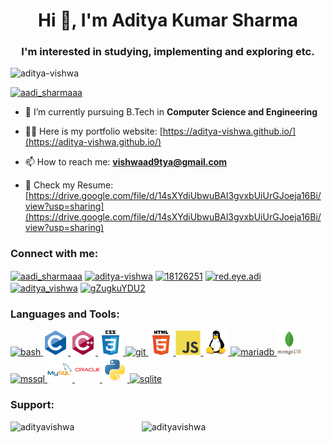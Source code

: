 <h1 align="center">Hi 👋, I'm Aditya Kumar Sharma</h1>
<h3 align="center">I'm interested in studying, implementing and exploring etc.</h3>

<p align="left"> <img src="https://komarev.com/ghpvc/?username=aditya-vishwa&label=Profile%20views&color=0e75b6&style=flat" alt="aditya-vishwa" /> </p>

<p align="left"> <a href="https://twitter.com/aadi_sharmaaa" target="blank"><img src="https://img.shields.io/twitter/follow/aadi_sharmaaa?logo=twitter&style=for-the-badge" alt="aadi_sharmaaa" /></a> </p>

- 🌱 I’m currently pursuing B.Tech in **Computer Science and Engineering**

- 👨‍💻 Here is my portfolio website: [https://aditya-vishwa.github.io/](https://aditya-vishwa.github.io/)

- 📫 How to reach me: **vishwaad9tya@gmail.com**

- 📄 Check my Resume: [https://drive.google.com/file/d/14sXYdiUbwuBAl3gvxbUiUrGJoeja16Bi/view?usp=sharing](https://drive.google.com/file/d/14sXYdiUbwuBAl3gvxbUiUrGJoeja16Bi/view?usp=sharing)

<h3 align="left">Connect with me:</h3>
<p align="left">
<a href="https://twitter.com/aadi_sharmaaa" target="blank"><img align="center" src="https://raw.githubusercontent.com/rahuldkjain/github-profile-readme-generator/master/src/images/icons/Social/twitter.svg" alt="aadi_sharmaaa" height="30" width="40" /></a>
<a href="https://linkedin.com/in/aditya-vishwa" target="blank"><img align="center" src="https://raw.githubusercontent.com/rahuldkjain/github-profile-readme-generator/master/src/images/icons/Social/linked-in-alt.svg" alt="aditya-vishwa" height="30" width="40" /></a>
<a href="https://stackoverflow.com/users/18126251" target="blank"><img align="center" src="https://raw.githubusercontent.com/rahuldkjain/github-profile-readme-generator/master/src/images/icons/Social/stack-overflow.svg" alt="18126251" height="30" width="40" /></a>
<a href="https://fb.com/red.eye.adi" target="blank"><img align="center" src="https://raw.githubusercontent.com/rahuldkjain/github-profile-readme-generator/master/src/images/icons/Social/facebook.svg" alt="red.eye.adi" height="30" width="40" /></a>
<a href="https://instagram.com/aditya_vishwa" target="blank"><img align="center" src="https://raw.githubusercontent.com/rahuldkjain/github-profile-readme-generator/master/src/images/icons/Social/instagram.svg" alt="aditya_vishwa" height="30" width="40" /></a>
<a href="https://discord.gg/gZugkuYDU2" target="blank"><img align="center" src="https://raw.githubusercontent.com/rahuldkjain/github-profile-readme-generator/master/src/images/icons/Social/discord.svg" alt="gZugkuYDU2" height="30" width="40" /></a>
</p>

<h3 align="left">Languages and Tools:</h3>
<p align="left"> <a href="https://www.gnu.org/software/bash/" target="_blank" rel="noreferrer"> <img src="https://www.vectorlogo.zone/logos/gnu_bash/gnu_bash-icon.svg" alt="bash" width="40" height="40"/> </a> <a href="https://www.cprogramming.com/" target="_blank" rel="noreferrer"> <img src="https://raw.githubusercontent.com/devicons/devicon/master/icons/c/c-original.svg" alt="c" width="40" height="40"/> </a> <a href="https://www.w3schools.com/cpp/" target="_blank" rel="noreferrer"> <img src="https://raw.githubusercontent.com/devicons/devicon/master/icons/cplusplus/cplusplus-original.svg" alt="cplusplus" width="40" height="40"/> </a> <a href="https://www.w3schools.com/css/" target="_blank" rel="noreferrer"> <img src="https://raw.githubusercontent.com/devicons/devicon/master/icons/css3/css3-original-wordmark.svg" alt="css3" width="40" height="40"/> </a> <a href="https://git-scm.com/" target="_blank" rel="noreferrer"> <img src="https://www.vectorlogo.zone/logos/git-scm/git-scm-icon.svg" alt="git" width="40" height="40"/> </a> <a href="https://www.w3.org/html/" target="_blank" rel="noreferrer"> <img src="https://raw.githubusercontent.com/devicons/devicon/master/icons/html5/html5-original-wordmark.svg" alt="html5" width="40" height="40"/> </a> <a href="https://developer.mozilla.org/en-US/docs/Web/JavaScript" target="_blank" rel="noreferrer"> <img src="https://raw.githubusercontent.com/devicons/devicon/master/icons/javascript/javascript-original.svg" alt="javascript" width="40" height="40"/> </a> <a href="https://www.linux.org/" target="_blank" rel="noreferrer"> <img src="https://raw.githubusercontent.com/devicons/devicon/master/icons/linux/linux-original.svg" alt="linux" width="40" height="40"/> </a> <a href="https://mariadb.org/" target="_blank" rel="noreferrer"> <img src="https://www.vectorlogo.zone/logos/mariadb/mariadb-icon.svg" alt="mariadb" width="40" height="40"/> </a> <a href="https://www.mongodb.com/" target="_blank" rel="noreferrer"> <img src="https://raw.githubusercontent.com/devicons/devicon/master/icons/mongodb/mongodb-original-wordmark.svg" alt="mongodb" width="40" height="40"/> </a> <a href="https://www.microsoft.com/en-us/sql-server" target="_blank" rel="noreferrer"> <img src="https://www.svgrepo.com/show/303229/microsoft-sql-server-logo.svg" alt="mssql" width="40" height="40"/> </a> <a href="https://www.mysql.com/" target="_blank" rel="noreferrer"> <img src="https://raw.githubusercontent.com/devicons/devicon/master/icons/mysql/mysql-original-wordmark.svg" alt="mysql" width="40" height="40"/> </a> <a href="https://www.oracle.com/" target="_blank" rel="noreferrer"> <img src="https://raw.githubusercontent.com/devicons/devicon/master/icons/oracle/oracle-original.svg" alt="oracle" width="40" height="40"/> </a> <a href="https://www.python.org" target="_blank" rel="noreferrer"> <img src="https://raw.githubusercontent.com/devicons/devicon/master/icons/python/python-original.svg" alt="python" width="40" height="40"/> </a> <a href="https://www.sqlite.org/" target="_blank" rel="noreferrer"> <img src="https://www.vectorlogo.zone/logos/sqlite/sqlite-icon.svg" alt="sqlite" width="40" height="40"/> </a> </p>

<h3 align="left">Support:</h3>
<p><a href="https://www.buymeacoffee.com/adityavishwa"> <img align="left" src="https://cdn.buymeacoffee.com/buttons/v2/default-yellow.png" height="50" width="210" alt="adityavishwa" /></a><a href="https://ko-fi.com/adityavishwa"> <img align="left" src="https://cdn.ko-fi.com/cdn/kofi3.png?v=3" height="50" width="210" alt="adityavishwa" /></a></p><br><br>

